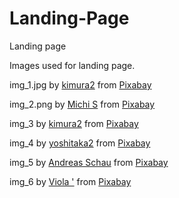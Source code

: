 # Landing-Page
Landing page

Images used for landing page.

img_1.jpg by <a href="https://pixabay.com/users/kimura2-490872/?utm_source=link-attribution&amp;utm_medium=referral&amp;utm_campaign=image&amp;utm_content=477832">kimura2</a> from <a href="https://pixabay.com//?utm_source=link-attribution&amp;utm_medium=referral&amp;utm_campaign=image&amp;utm_content=477832">Pixabay</a>

img_2.png by <a href="https://pixabay.com/users/moinzon-2433302/?utm_source=link-attribution&amp;utm_medium=referral&amp;utm_campaign=image&amp;utm_content=1412683">Michi S</a> from <a href="https://pixabay.com//?utm_source=link-attribution&amp;utm_medium=referral&amp;utm_campaign=image&amp;utm_content=1412683">Pixabay</a>

img_3 by <a href="https://pixabay.com/users/kimura2-490872/?utm_source=link-attribution&amp;utm_medium=referral&amp;utm_campaign=image&amp;utm_content=477832">kimura2</a> from <a href="https://pixabay.com//?utm_source=link-attribution&amp;utm_medium=referral&amp;utm_campaign=image&amp;utm_content=477832">Pixabay</a>

img_4 by <a href="https://pixabay.com/users/yoshitaka2-24545143/?utm_source=link-attribution&amp;utm_medium=referral&amp;utm_campaign=image&amp;utm_content=7081138">yoshitaka2</a> from <a href="https://pixabay.com//?utm_source=link-attribution&amp;utm_medium=referral&amp;utm_campaign=image&amp;utm_content=7081138">Pixabay</a>

img_5 by <a href="https://pixabay.com/users/csitdms-22298/?utm_source=link-attribution&amp;utm_medium=referral&amp;utm_campaign=image&amp;utm_content=83961">Andreas Schau</a> from <a href="https://pixabay.com//?utm_source=link-attribution&amp;utm_medium=referral&amp;utm_campaign=image&amp;utm_content=83961">Pixabay</a>

img_6 by <a href="https://pixabay.com/users/violetta-37547/?utm_source=link-attribution&amp;utm_medium=referral&amp;utm_campaign=image&amp;utm_content=425134">Viola '</a> from <a href="https://pixabay.com//?utm_source=link-attribution&amp;utm_medium=referral&amp;utm_campaign=image&amp;utm_content=425134">Pixabay</a>